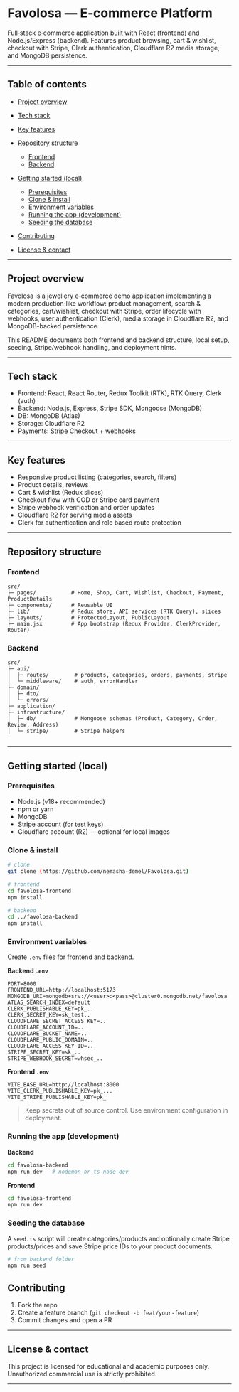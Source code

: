 # Favolosa — E‑commerce Platform

Full‑stack e‑commerce application built with React (frontend) and Node.js/Express (backend). Features product browsing, cart & wishlist, checkout with Stripe, Clerk authentication, Cloudflare R2 media storage, and MongoDB persistence.

---

## Table of contents

* [Project overview](#project-overview)
* [Tech stack](#tech-stack)
* [Key features](#key-features)
* [Repository structure](#repository-structure)
  * [Frontend](#frontend)
  * [Backend](#backend)
* [Getting started (local)](#getting-started-local)
  * [Prerequisites](#prerequisites)
  * [Clone & install](#clone--install)
  * [Environment variables](#environment-variables)
  * [Running the app (development)](#running-the-app-development)
  * [Seeding the database](#seeding-the-database)

* [Contributing](#contributing)
* [License & contact](#license--contact)

---

## Project overview

Favolosa is a jewellery e‑commerce demo application implementing a modern production‑like workflow: product management, search & categories, cart/wishlist, checkout with Stripe, order lifecycle with webhooks, user authentication (Clerk), media storage in Cloudflare R2, and MongoDB-backed persistence.

This README documents both frontend and backend structure, local setup, seeding, Stripe/webhook handling, and deployment hints.

---

## Tech stack

* Frontend: React, React Router, Redux Toolkit (RTK), RTK Query, Clerk (auth)
* Backend: Node.js, Express, Stripe SDK, Mongoose (MongoDB)
* DB: MongoDB (Atlas)
* Storage: Cloudflare R2
* Payments: Stripe Checkout + webhooks

---

## Key features

* Responsive product listing (categories, search, filters)
* Product details, reviews
* Cart & wishlist (Redux slices)
* Checkout flow with COD or Stripe card payment
* Stripe webhook verification and order updates
* Cloudflare R2 for serving media assets
* Clerk for authentication and role based route protection

---

## Repository structure

### Frontend

```
src/
├─ pages/           # Home, Shop, Cart, Wishlist, Checkout, Payment, ProductDetails
├─ components/      # Reusable UI 
├─ lib/             # Redux store, API services (RTK Query), slices
├─ layouts/         # ProtectedLayout, PublicLayout
├─ main.jsx         # App bootstrap (Redux Provider, ClerkProvider, Router)
```

### Backend

```
src/
├─ api/
│  ├─ routes/        # products, categories, orders, payments, stripe
│  └─ middleware/    # auth, errorHandler
├─ domain/
│  ├─ dto/            
│  └─ errors/  
├─ application/      
├─ infrastructure/
│  ├─ db/            # Mongoose schemas (Product, Category, Order, Review, Address)
│  └─ stripe/        # Stripe helpers
      
```

---

## Getting started (local)

### Prerequisites

* Node.js (v18+ recommended)
* npm or yarn
* MongoDB 
* Stripe account (for test keys)
* Cloudflare account (R2) — optional for local images

### Clone & install

```bash
# clone
git clone (https://github.com/nemasha-demel/Favolosa.git)

# frontend
cd favolosa-frontend
npm install

# backend
cd ../favolosa-backend
npm install
```


### Environment variables

Create `.env` files for frontend and backend.

**Backend `.env`**

```
PORT=8000
FRONTEND_URL=http://localhost:5173
MONGODB_URI=mongodb+srv://<user>:<pass>@cluster0.mongodb.net/favolosa
ATLAS_SEARCH_INDEX=default
CLERK_PUBLISHABLE_KEY=pk_..
CLERK_SECRET_KEY=sk_test..
CLOUDFLARE_SECRET_ACCESS_KEY=..
CLOUDFLARE_ACCOUNT_ID=..
CLOUDFLARE_BUCKET_NAME=..
CLOUDFLARE_PUBLIC_DOMAIN=..
CLOUDFLARE_ACCESS_KEY_ID=..
STRIPE_SECRET_KEY=sk_..
STRIPE_WEBHOOK_SECRET=whsec_.. 
```

**Frontend `.env`**

```
VITE_BASE_URL=http://localhost:8000
VITE_CLERK_PUBLISHABLE_KEY=pk_...
VITE_STRIPE_PUBLISHABLE_KEY=pk_
```

> Keep secrets out of source control. Use environment configuration in deployment.

### Running the app (development)

**Backend**

```bash
cd favolosa-backend
npm run dev   # nodemon or ts-node-dev
```

**Frontend**

```bash
cd favolosa-frontend
npm run dev   
```

### Seeding the database

A `seed.ts`  script will create categories/products and optionally create Stripe products/prices and save Stripe price IDs to your product documents.

```bash
# from backend folder
npm run seed
```


## Contributing

1. Fork the repo
2. Create a feature branch (`git checkout -b feat/your-feature`)
3. Commit changes and open a PR

---

## License & contact

This project is licensed for educational and academic purposes only. Unauthorized commercial use is strictly prohibited.

---


 
 
